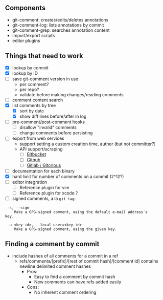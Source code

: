 ## Components

- git-comment: creates/edits/deletes annotations
- git-comment-log: lists annotations by commit
- git-comment-grep: searches annotation content
- import/export scripts
- editor plugins

## Things that need to work

- [x] lookup by commit
- [x] lookup by ID
- [ ] save git-comment version in use
  * per comment?
  * per repo?
  * validate before making changes/reading comments
- [ ] comment content search
- [x] list comments by tree
  * [x] sort by date
  * [x] show diff lines before/after in log
- [ ] pre-comment/post-comment hooks
  * [ ] disallow "invalid" comments
  * [ ] change comments before persisting
- [ ] export from web services
  * support setting a custom creation time, author (but not committer?)
  * API support/scraping
    - [ ] [Bitbucket](https://confluence.atlassian.com/display/BITBUCKET/pullrequests+Resource)
    - [ ] [Github](https://developer.github.com/v3/repos/comments/#list-comments-for-a-single-commit)
    - [ ] [Gitlab / Gitorious](http://doc.gitlab.com/ce/api/notes.html)
- [ ] documentation for each binary
- [x] hard limit for number of comments on a commit (2^12?)
- [ ] editor integration
  * [ ] Reference plugin for vim
  * [ ] Reference plugin for xcode ?
- [ ] signed comments, a la `git tag`:

```
 -s, --sign
    Make a GPG-signed comment, using the default e-mail address's
key.

 -u <key-id>, --local-user=<key-id>
    Make a GPG-signed comment, using the given key.
```

## Finding a comment by commit
* include hashes of all comments for a commit in a ref
  - refs/comments/[prefix]/[rest of commit hash]/[comment id] contains newline delimited comment hashes
    * Pros:
      - Easy to find a comment by commit hash
      - New comments can have refs added easily
    * Cons:
      - No inherent comment ordering
